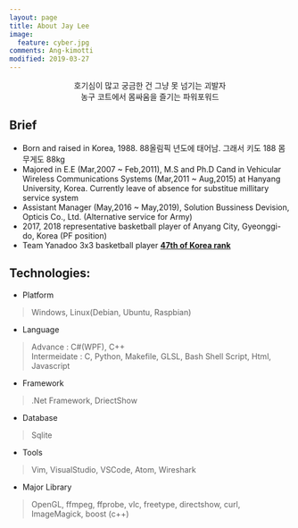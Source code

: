 ```yaml
---
layout: page
title: About Jay Lee
image:
  feature: cyber.jpg
comments: Ang-kimotti
modified: 2019-03-27
---
```


<center>
호기심이 많고 궁금한 건 그냥 못 넘기는 괴발자<br/>
농구 코트에서 몸싸움을 즐기는 파워포워드
</center>

##  Brief
* Born and raised in Korea, 1988. 88올림픽 년도에 태어남. 그래서 키도 188 몸무게도 88kg
* Majored in E.E (Mar,2007 ~ Feb,2011), M.S and Ph.D Cand in Vehicular Wireless Communications Systems (Mar,2011 ~ Aug,2015) at Hanyang University, Korea. Currently leave of absence for substitue millitary service system
* Assistant Manager (May,2016 ~ May,2019), Solution Bussiness Devision, Opticis Co., Ltd. (Alternative service for Army)
* 2017, 2018 representative basketball player of Anyang City, Gyeonggi-do, Korea (PF position)
* Team Yanadoo 3x3 basketball player [**47th of Korea rank**](https://play.fiba3x3.com/players/9f245589-8a03-4f0e-ae53-4b0f3ecf7a0b)

##  Technologies:
* Platform
> Windows, Linux(Debian, Ubuntu, Raspbian)
* Language
> Advance : C#(WPF), C++<br/>
Intermeidate : C, Python, Makefile, GLSL, Bash Shell Script, Html, Javascript
* Framework
> .Net Framework, DriectShow
* Database
> Sqlite
* Tools
> Vim, VisualStudio, VSCode, Atom, Wireshark
* Major Library
> OpenGL, ffmpeg, ffprobe, vlc, freetype, directshow, curl, ImageMagick, boost (c++)
